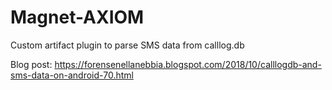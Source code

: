 # Magnet-AXIOM

Custom artifact plugin to parse SMS data from calllog.db

Blog post: https://forensenellanebbia.blogspot.com/2018/10/calllogdb-and-sms-data-on-android-70.html

